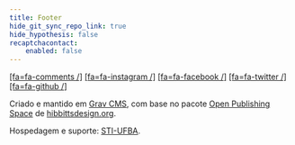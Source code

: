 ```yaml
---
title: Footer
hide_git_sync_repo_link: true
hide_hypothesis: false
recaptchacontact:
    enabled: false
---
```


[[fa=fa-comments /]](https://discord.com/channels/1069941886585937971/)  [[fa=fa-instagram /]](https://www.instagram.com/anarqueologicas)  [[fa=fa-facebook /]](https://www.facebook.com/anarqueologicas)  [[fa=fa-twitter /]](https://www.twitter.com/anarqueologias)  [[fa=fa-github /]](https://github.com/marcelorsr/arqueologia)

Criado e mantido em [Grav CMS](http://getgrav.org), com base no pacote [Open Publishing Space](http://learn.hibbittsdesign.org/openpublishingspace) de [hibbittsdesign.org](http://hibbittsdesign.org).

Hospedagem e suporte: [STI-UFBA](https://sti.ufba.br/).
